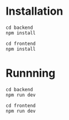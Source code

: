 # Installation

```
cd backend
npm install
```

```
cd frontend
npm install
```

# Runnning

```
cd backend
npm run dev
```

```
cd frontend
npm run dev
```
